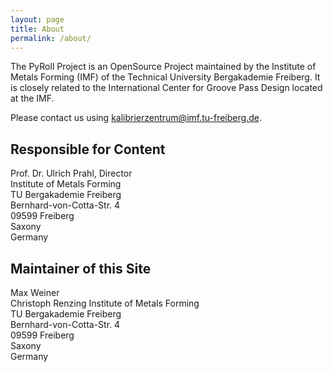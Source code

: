 ```yaml
---
layout: page  
title: About  
permalink: /about/
---
```


The PyRoll Project is an OpenSource Project maintained by the Institute of Metals Forming (IMF) of the Technical
University Bergakademie Freiberg. It is closely related to the International Center for Groove Pass Design located at
the IMF.

Please contact us using [kalibrierzentrum@imf.tu-freiberg.de](mailto:kalibrierzentrum@imf.tu-freiberg.de).

## Responsible for Content

Prof. Dr. Ulrich Prahl, Director  
Institute of Metals Forming  
TU Bergakademie Freiberg  
Bernhard-von-Cotta-Str. 4  
09599 Freiberg  
Saxony  
Germany

## Maintainer of this Site

Max Weiner  
Christoph Renzing
Institute of Metals Forming  
TU Bergakademie Freiberg  
Bernhard-von-Cotta-Str. 4  
09599 Freiberg  
Saxony  
Germany


